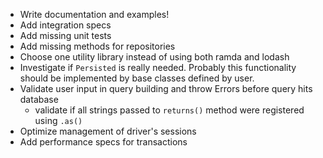 * Write documentation and examples!
* Add integration specs
* Add missing unit tests
* Add missing methods for repositories
* Choose one utility library instead of using both ramda and lodash 
* Investigate if ```Persisted``` is really needed. Probably this functionality should be implemented by base classes defined by user.
* Validate user input in query building and throw Errors before query hits database
    * validate if all strings passed to ```returns()``` method were registered using ```.as()```
* Optimize management of driver's sessions
* Add performance specs for transactions